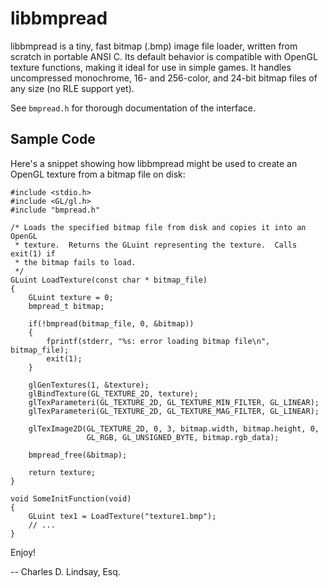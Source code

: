 libbmpread
==========

libbmpread is a tiny, fast bitmap (.bmp) image file loader, written from
scratch in portable ANSI C.  Its default behavior is compatible with OpenGL
texture functions, making it ideal for use in simple games.  It handles
uncompressed monochrome, 16- and 256-color, and 24-bit bitmap files of any size
(no RLE support yet).

See `bmpread.h` for thorough documentation of the interface.

Sample Code
-----------

Here's a snippet showing how libbmpread might be used to create an OpenGL
texture from a bitmap file on disk:

    #include <stdio.h>
    #include <GL/gl.h>
    #include "bmpread.h"

    /* Loads the specified bitmap file from disk and copies it into an OpenGL
     * texture.  Returns the GLuint representing the texture.  Calls exit(1) if
     * the bitmap fails to load.
     */
    GLuint LoadTexture(const char * bitmap_file)
    {
        GLuint texture = 0;
        bmpread_t bitmap;

        if(!bmpread(bitmap_file, 0, &bitmap))
        {
            fprintf(stderr, "%s: error loading bitmap file\n", bitmap_file);
            exit(1);
        }

        glGenTextures(1, &texture);
        glBindTexture(GL_TEXTURE_2D, texture);
        glTexParameteri(GL_TEXTURE_2D, GL_TEXTURE_MIN_FILTER, GL_LINEAR);
        glTexParameteri(GL_TEXTURE_2D, GL_TEXTURE_MAG_FILTER, GL_LINEAR);

        glTexImage2D(GL_TEXTURE_2D, 0, 3, bitmap.width, bitmap.height, 0,
                     GL_RGB, GL_UNSIGNED_BYTE, bitmap.rgb_data);

        bmpread_free(&bitmap);

        return texture;
    }

    void SomeInitFunction(void)
    {
        GLuint tex1 = LoadTexture("texture1.bmp");
        // ...
    }

Enjoy!

 -- Charles D. Lindsay, Esq.
